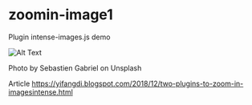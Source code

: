 # zoomin-image1
Plugin intense-images.js demo


![Alt Text](https://media.giphy.com/media/xB1mn1Es7snG06WNZv/giphy.gif)


Photo by Sebastien Gabriel on Unsplash

Article https://yifangdi.blogspot.com/2018/12/two-plugins-to-zoom-in-imagesintense.html
